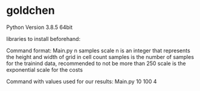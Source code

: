 # goldchen
Python Version 3.8.5 64bit 

libraries to install beforehand:


Command format:  Main.py n samples scale
n is an integer that represents the height and width of grid in cell count
samples is the number of samples for the trainind data, recommended to not be more than 250
scale is the exponential scale for the costs

Command with values used for our results:
Main.py 10 100 4
